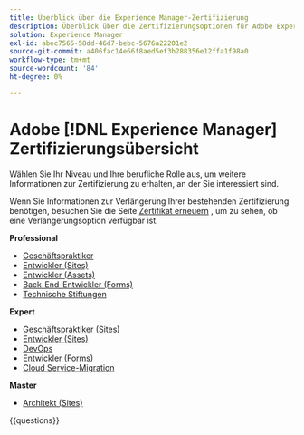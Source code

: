 ```yaml
---
title: Überblick über die Experience Manager-Zertifizierung
description: Überblick über die Zertifizierungsoptionen für Adobe Experience Manager
solution: Experience Manager
exl-id: abec7565-58dd-46d7-bebc-5676a22201e2
source-git-commit: a406fac14e66f8aed5ef3b288356e12ffa1f98a0
workflow-type: tm+mt
source-wordcount: '84'
ht-degree: 0%

---
```


# Adobe [!DNL Experience Manager] Zertifizierungsübersicht

Wählen Sie Ihr Niveau und Ihre berufliche Rolle aus, um weitere Informationen zur Zertifizierung zu erhalten, an der Sie interessiert sind.

Wenn Sie Informationen zur Verlängerung Ihrer bestehenden Zertifizierung benötigen, besuchen Sie die Seite [Zertifikat erneuern](/help/certifications/renew.md) , um zu sehen, ob eine Verlängerungsoption verfügbar ist.

**Professional**

* [Geschäftspraktiker](/help/certifications/aem/aem-p-business.md) <!--AD0-E126-->
* [Entwickler (Sites)](/help/certifications/aem/aem-sites-p-developer.md) <!--AD0-E123-->
* [Entwickler (Assets)](/help/certifications/aem/aem-assets-p-developer.md) <!--AD0-E129-->
* [Back-End-Entwickler (Forms)](/help/certifications/aem/aem-forms-p-bedeveloper.md) <!--AD0-E127-->
* [Technische Stiftungen](/help/certifications/aem/aem-p-foundations.md) <!--AD0-E132-->

**Expert**

* [Geschäftspraktiker (Sites)](/help/certifications/aem/aem-sites-e-business.md) <!--AD0-E121-->
* [Entwickler (Sites)](/help/certifications/aem/aem-sites-e-developer.md) <!--AD0-E134-->
* [DevOps](/help/certifications/aem/aem-devops-e-engineer.md) <!--AD0-E124-->
* [Entwickler (Forms)](/help/certifications/aem/aem-forms-e-developer.md) <!--AD0-E125-->
* [Cloud Service-Migration](/help/certifications/aem/aem-cs-e-migration.md) <!--AD0-E136-->

**Master**

* [Architekt (Sites)](/help/certifications/aem/aem-sites-m-architect.md) <!--AD0-E117-->

{{questions}}
